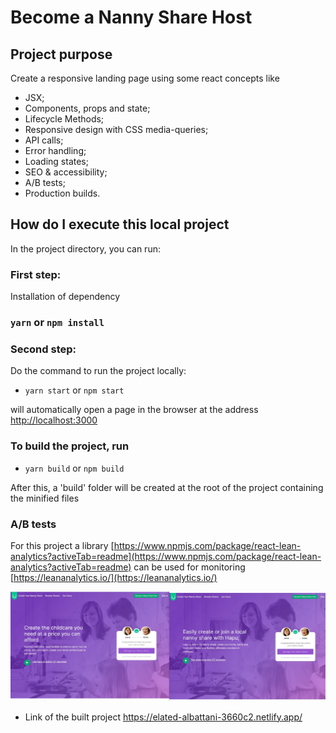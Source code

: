 # Become a Nanny Share Host

## Project purpose

Create a responsive landing page using some react concepts like 
- JSX;
- Components, props and state;
- Lifecycle Methods;
- Responsive design with CSS media-queries;
- API calls;
- Error handling;
- Loading states;
- SEO & accessibility;
- A/B tests;
- Production builds.

## How do I execute this local project

In the project directory, you can run:

### First step:
Installation of dependency
### `yarn` or `npm install`

### Second step:
Do the command to run the project locally:
 - `yarn start` or `npm start`

will automatically open a page in the browser at the address [http://localhost:3000](http://localhost:3000)

### To build the project, run
-  `yarn build` or `npm build`

After this, a 'build' folder will be created at the root of the project containing the minified files

### A/B tests

For this project a library [https://www.npmjs.com/package/react-lean-analytics?activeTab=readme](https://www.npmjs.com/package/react-lean-analytics?activeTab=readme) can be used for monitoring [https://leananalytics.io/](https://leananalytics.io/)

![alt text](https://github.com/yurirolandi/nannyshare/blob/master/src/Capturar.JPG?raw=true)

- Link of the built project https://elated-albattani-3660c2.netlify.app/


